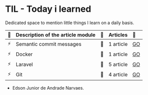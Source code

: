 # TIL - Today i learned
Dedicated space to mention little things I learn on a daily basis.


|   :pencil:                | Description of the article module             | :checkered_flag:           | Articles                    | :rocket:                   |
|:--------------------------|:----------------------------------------------|:---------------------------|:----------------------------|:---------------------------|
| :zap:                     | Semantic commit messages                      | :bookmark:                 | 1 article                   |[GO](https://github.com/edsonjuniornarvaes/til/tree/master/semantic-commit-messages) 
| :zap:                     | Docker                                        | :bookmark:                 | 1 article                   |[GO](https://github.com/edsonjuniornarvaes/til/tree/master/docker) 
| :zap:                     | Laravel                                       | :bookmark:                 | 5 article                   |[GO](https://github.com/edsonjuniornarvaes/til/tree/master/laravel)
| :zap:                     | Git                                           | :bookmark:                 | 4 article                   |[GO](https://github.com/edsonjuniornarvaes/til/tree/master/git)

- Edson Junior de Andrade Narvaes.
